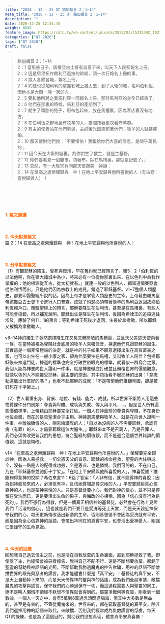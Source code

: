 ```yaml
---
title: "2020 - 12 - 25 QT 路加福音 2：1~14"
meta_title: "2020 - 12 - 25 QT 路加福音 2：1~14"
description: ""
date: 2020-12-25 12:55:45
weight: 8845
feature_image: https://cmtc.tw/wp-content/uploads/2022/03/15235392_10211799862337740_180693556567566654_o-1.webp
categories: ["QT 2020"]
tags: ["QT 2020"]
draft: false
---
```


<blockquote>路加福音 2：1~14<br />
2：1 當那些日子，該撒亞古士督有旨意下來，叫天下人民都報名上冊。<br />
2：2 這是居里扭作敘利亞巡撫的時候，頭一次行報名上冊的事。<br />
2：3 眾人各歸各城，報名上冊。<br />
2：4 約瑟也從加利利的拿撒勒城上猶太去，到了大衛的城，名叫伯利恆，因他本是大衛一族一家的人，<br />
2：5 要和他所聘之妻馬利亞一同報名上冊。那時馬利亞的身孕已經重了。<br />
2：6 他們在那裏的時候，馬利亞的產期到了，<br />
2：7 就生了頭胎的兒子，用布包起來，放在馬槽裏，因為客店裏沒有地方。<br />
2：8 在伯利恆之野地裏有牧羊的人，夜間按著更次看守羊群。<br />
2：9 有主的使者站在他們旁邊，主的榮光四面照著他們；牧羊的人就甚懼怕。<br />
2：10 那天使對他們說：「不要懼怕！我報給你們大喜的信息，是關乎萬民的；<br />
2：11 因今天在大衛的城裏，為你們生了救主，就是主基督。<br />
2：12 你們要看見一個嬰孩，包著布，臥在馬槽裏，那就是記號了。」<br />
2：13 忽然，有一大隊天兵同那天使讚美　神說：<br />
2：14 在至高之處榮耀歸與　神！在地上平安歸與他所喜悅的人（有古卷：喜悅歸與人）！</blockquote><br />
&nbsp;<br />
<br />
&nbsp;<br />
<br />
<span style="color: #ff6600;"><strong>1. </strong><strong>經文誦讀</strong></span><br />
<br />
<span style="color: #ff6600;"><strong> </strong></span><br />
<br />
<span style="color: #ff6600;"><strong>2. 今天默想</strong><strong>經文<br />
</strong></span>路 2：14 在至高之處榮耀歸與　神！在地上平安歸與他所喜悅的人！<br />
<br />
&nbsp;<br />
<br />
<span style="color: #ff6600;"><strong>3. 分享默想經文<br />
</strong></span>（1）有關耶穌的降生、受死與復活，早在舊約就已經預言了。彌5：2「伯利恆的以法他啊，你在猶大諸城中為小，將來必有一位從你那裏出來，在以色列中為我作掌權的；他的根源從亙古，從太初就有。」就連一般的以色列人，都知道彌賽亞會從伯利恆而出，只是他們因為宗教上的成見，錯過了耶穌基督。v1~7整個人類歷史，都要印證聖經所說的話，因為上帝才是掌管人類歷史的主宰。上帝藉由羅馬皇帝該撒亞古士督下令進行人口普查，成就了約瑟必須帶著懷孕的馬利亞返回故鄉伯利恆報戶口，應驗聖經上的預言，耶穌要降生在伯利恆，甚至是在馬槽裏。有些人可能會搞錯，所以補充說明，耶穌出生是降生在伯利恆，後因為希律王的追殺逃往埃及，應驗了何11：1的預言；等到希律王死後才返回，生長於拿撒勒，所以耶穌又被稱為拿撒勒人。<br />
<br />
v8~14神的獨生子竟然選擇降生在又臭又髒簡陋的馬槽裏，並且天父差遣天使向著一群，在當時被視為卑賤社會底層的牧羊人來報佳音，揀選他們見證耶穌的誕生。其實這是一個非常極端的決定，就是神的兒子如果不願意選擇出生在高官富豪之家，也可以出生在一般小康之家，卻為什麼要生在馬槽，又叫牧羊人陪伴？包括耶穌後來揀選門徒，揀選的標準也完全打破世俗眼光的標準，就看似一群烏合之眾。我個人認為神要向世人證明一件事，就是神要徹底打破並且顛覆世界的價值觀念。就像以色列人不能接受耶穌，最主要的原因，其中包括看不起耶穌的出身：「拿撒勒還能出什麼好的嗎？」也看不起耶穌的成就：「不是帶領他們推翻帝國，卻是被釘死在十字架上。」<br />
<br />
（2）世人看重出身、背景、地位、有錢、能力、成就，所以世界不斷將人用這些物質條件分門別類：尊貴與卑賤、成功與失敗、偉大與平凡……。但是世人所有這些價值標準，上帝藉由耶穌要完全打破。一個人在神面前的尊貴與卑賤，不在身份地位金錢，而在於是否聖潔合乎主用。神揀選馬槽與牧羊人，就是在向世人證明一件事，神敵擋驕傲的人，賜恩給謙卑的人；「自以為沒病的人不需要耶穌，承認有病（有罪）的人，才需要耶穌這位大醫生。」耶穌來本不是召義人，乃是召罪人。我們必須悔改更新我們的思想，符合聖經的價值觀，而不是迎合這個世界錯誤的價值觀，這就是悔改。<br />
<br />
v14「在至高之處榮耀歸與　神！在地上平安歸與他所喜悅的人。」榮耀要完全歸於神，因為人蒙拯救，一切全憑天父的旨意、耶穌的捨命拯救，聖靈的內住與成全，沒有一點是人的配得或功勞，全是恩典、也是憐憫。我們可誇的，不在自己，乃在「耶穌基督並祂釘十字架」。「在地上平安歸與他所喜悅的人」，神喜悅誰？誰能夠得蒙神的悅納？希伯來書11：6給了答案：「人非有信，就不能得神的喜悅；因為到神面前來的人，必須信有神，且信祂賞賜那尋求祂的人。」平安要歸給真心信靠神的人，也是蒙神喜悅的人。只是基督徒要小心，我們對神的信心，並不只是停留在受洗而已，更是要活出生命的果子，與悔改的心相稱，因為「信心沒有行為是死的」。我們不憑行為得救，但是一個真正相信神的基督徒，必然會在行為上見證我們「活潑的信心」。這也就是我們不要只是受洗等死上天堂，而是天天親近神保守我們的心，每天更新悔改活出新造的生命，否則基督徒不會因為受洗就有平安，而是因為全心信靠神的話語，會帶出神同在的真實平安，也會活出愛神愛人，剛強仁愛謹守的生命見證。<br />
<br />
<span style="color: #ff6600;"><strong> </strong></span><br />
<br />
<span style="color: #ff6600;"><strong>4. 今天的回應<br />
</strong></span>回想我自己過去信主之前，也是活在自我放棄的生命裏面，直到耶穌拯救了我。即使信了主，也經常會被惡者控告，覺得自己不配不行，還是不斷想要放棄。都虧了聖靈的幫助與神話語的光照，不斷幫助我勝過魔鬼的控告欺騙，用神的話語不斷敵擋世界的眼光與惡者的謊言，我才能體會什麼是「真平安」！基督徒的真平安，不是天上自動掉下來的，而是天天倚靠神的靈與神的話語，成為我們全副軍裝，敵擋魔鬼的攻擊與謊言，保守我們的心勝過保守一切，而這過程需要人與聖靈的同工，絕不是叫人懶惰不讀經不默想不信靠就會得到的。屬靈爭戰何等真實，剛看到一個數據，一個人一天之中，會有5萬到8萬過念頭閃進腦海，但其中大多數是無益的，甚至是有害的，不管從魔鬼來的，世界來的，都在竊取基督徒的真平安。除非我們選擇用神的話語來取代，來敵擋，否則我們經常成為仇敵謊言的俘虜。每天QT的操練，也是為了這個目的，幫助我們思想真理，體會真平安真喜樂！<br />
<br />
&nbsp;
        